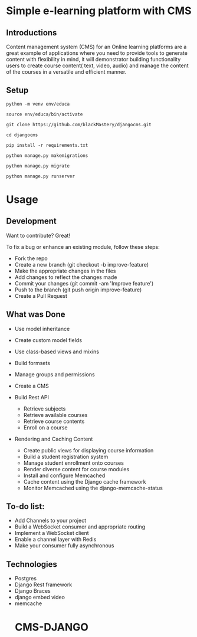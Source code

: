 # Simple e-learning platform with CMS


## Introductions
Content management system (CMS) for an Online learning platforms are a great example of applications where you need to provide tools to generate content with flexibility in mind, it will demonstrator building functionality users to create course content( text, video, audio) and manage the content of the courses in a versatile and efficient manner.


## Setup

`python -m venv env/educa`

`source env/educa/bin/activate`

`git clone https://github.com/blackMastery/djangocms.git`

`cd djangocms`

`pip install -r requirements.txt`

`python manage.py makemigrations`

`python manage.py migrate`

`python manage.py runserver`


# Usage

## Development

Want to contribute? Great!

To fix a bug or enhance an existing module, follow these steps:

- Fork the repo
- Create a new branch (git checkout -b improve-feature)
- Make the appropriate changes in the files
- Add changes to reflect the changes made
- Commit your changes (git commit -am 'Improve feature')
- Push to the branch (git push origin improve-feature)
- Create a Pull Request

## What was Done
- Use model inheritance
- Create custom model fields
- Use class-based views and mixins
- Build formsets
- Manage groups and permissions
- Create a CMS

- Build Rest API
  - Retrieve subjects
  - Retrieve available courses
  - Retrieve course contents
  - Enroll on a course

- Rendering and Caching Content
  - Create public views for displaying course information
  - Build a student registration system
  - Manage student enrollment onto courses
  - Render diverse content for course modules
  - Install and configure Memcached
  - Cache content using the Django cache framework
  - Monitor Memcached using the django-memcache-status




## To-do list:
- Add Channels to your project
- Build a WebSocket consumer and appropriate routing
- Implement a WebSocket client
- Enable a channel layer with Redis
- Make your consumer fully asynchronous


## Technologies
- Postgres
- Django Rest framework
- Django Braces
- django embed video
- memcache
  # CMS-DJANGO
